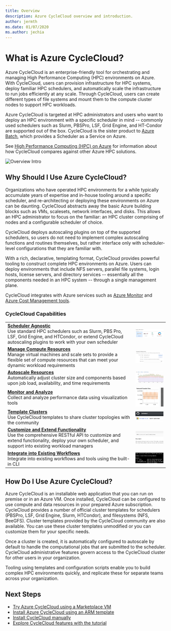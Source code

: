 ```yaml
---
title: Overview
description: Azure CycleCloud overview and introduction.
author: jermth
ms.date: 01/07/2020
ms.author: jechia
---
```


# What is Azure CycleCloud?

Azure CycleCloud is an enterprise-friendly tool for orchestrating and managing High Performance Computing (HPC) environments on Azure. With CycleCloud, users can provision infrastructure for HPC systems, deploy familiar HPC schedulers, and automatically scale the infrastructure to run jobs efficiently at any scale. Through CycleCloud, users can create different types of file systems and mount them to the compute cluster nodes to support HPC workloads.

Azure CycleCloud is targeted at HPC administrators and users who want to deploy an HPC environment with a specific scheduler in mind -- commonly used schedulers such as Slurm, PBSPro, LSF, Grid Engine, and HT-Condor are supported out of the box. CycleCloud is the sister product to [Azure Batch](https://docs.microsoft.com/en-us/azure/batch/batch-technical-overview), which provides a Scheduler as a Service on Azure.

See [High Performance Computing (HPC) on Azure](https://docs.microsoft.com/azure/architecture/topics/high-performance-computing/) for information about how CycleCloud compares against other Azure HPC solutions.

![Overview Intro](~/images/overview-gui.png)

[//]: # (Rob will provide a video that should work?)

## Why Should I Use Azure CycleCloud?

Organizations who have operated HPC environments for a while typically accumulate years of expertise and in-house tooling around a specific scheduler, and re-architecting or deploying these environments on Azure can be daunting. CycleCloud abstracts away the basic Azure building blocks such as VMs, scalesets, network interfaces, and disks. This allows an HPC administrator to focus on the familiar: an HPC cluster comprising of nodes and a configurable scheduler of choice.

CycleCloud deploys autoscaling plugins on top of the supported schedulers, so users do not need to implement complex autoscaling functions and routines themselves, but rather interface only with scheduler-level configurations that they are familiar with.

With a rich, declarative, templating format, CycleCloud provides powerful tooling to construct complete HPC environments on Azure. Users can deploy environments that include NFS servers, parallel file systems, login hosts, license servers, and directory services -- essentially all the components needed in an HPC system -- through a single management plane.

CycleCloud integrates with Azure services such as [Azure Monitor](https://docs.microsoft.com/azure/azure-monitor/overview) and [Azure Cost Management tools](https://docs.microsoft.com/azure/cost-management/overview-cost-mgt).

### CycleCloud Capabilities

[//]: # (might want to convert this to a table with mini screenshots similar to App Insights overview)

|  |  |
| --- | --- |
| [**Scheduler Agnostic**](./scheduler-integration)<br>Use standard HPC schedulers such as Slurm, PBS Pro, LSF, Grid Engine, and HTCondor, or extend CycleCloud autoscaling plugins to work with your own scheduler  | ![Schedulers sample](./images/overview-schedulers-tn.png)  |
| [**Manage Compute Resources**](./how-to/start-cluste)<br>Manage virtual machines and scale sets to provide a flexible set of compute resources that can meet your dynamic workload requirements | ![Compute resources sample](./images/overview-nodes-tn.png) |
| [**Autoscale Resources**](./concepts/scheduling)<br>Automatically adjust cluster size and components based upon job load, availability, and time requirements | ![Autoscale sample](./images/overview-scaling-tn.png) |
| [**Monitor and Analyze**](./concepts/monitoring)<br>Collect and analyze performance data using visualization tools | ![Monitor sample](./images/overview-monitor-tn.png) |
| [**Template Clusters**](./download-cluster-templates)<br>Use CycleCloud templates to share cluster topologies with the community | ![Template sample](./images/overview-github-tn.png) |
| [**Customize and Extend Functionality**](./api.md)<br>Use the comprehensive RESTful API to customize and extend functionality, deploy your own scheduler, and support into existing workload managers | ![REST sample](./images/overview-rest-tn.png) |
| [**Integrate into Existing Workflows**](./how-to/install-cyclecloud-cli)<br>Integrate into existing workflows and tools using the built-in CLI | ![CLI sample](./images/overview-cli-tn.png) |

## How Do I Use Azure CycleCloud?

Azure CycleCloud is an installable web application that you can run on premise or in an Azure VM. Once installed, CycleCloud can be configured to use compute and data resources in your prepared Azure subscription. CycleCloud provides a number of official cluster templates for schedulers (PBSPro, LSF, Grid Engine, Slurm, HTCondor), and filesystems (NFS, BeeGFS). Cluster templates provided by the CycleCloud community are also available. You can use these cluster templates unmodified or you can customize them for your specific needs.

Once a cluster is created, it is automatically configured to autoscale by default to handle the computational jobs that are submitted to the scheduler. CycleCloud administrative features govern access to the CycleCloud cluster for other users in your organization.

Tooling using templates and configuration scripts enable you to build complex HPC environments quickly, and replicate these for separate teams across your organization.

[//]: # (## What cluster types are available?)

## Next Steps

* [Try Azure CycleCloud using a Marketplace VM](qs-install-marketplace.md)
* [Install Azure CycleCloud using an ARM template](qs-install-arm.md)
* [Install CycleCloud manually](qs-install-manual.md)
* [Explore CycleCloud features with the tutorial](./tutorials/create-cluster.md)
